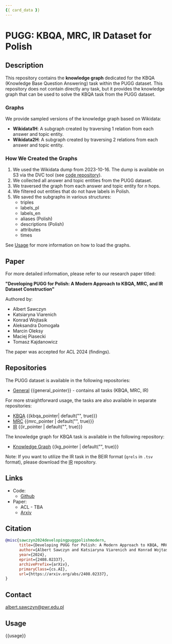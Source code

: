 ```yaml
---
{{ card_data }}
---
```

# PUGG: KBQA, MRC, IR Dataset for Polish

## Description

This repository contains the **knowledge graph** dedicated for 
the KBQA (Knowledge Base Question Answering) task within the PUGG dataset. This repository does not 
contain directly any task, but it provides the knowledge graph that can be used to solve the KBQA 
task from the PUGG dataset.


### Graphs

We provide sampled versions of the knowledge graph based on Wikidata:

- **Wikidata1H**: A subgraph created by traversing 1 relation from each answer and topic entity.
- **Wikidata2H**: A subgraph created by traversing 2 relations from each answer and topic entity.

### How We Created the Graphs

1. We used the Wikidata dump from 2023-10-16. The dump is available on S3 via the DVC tool (see [code repository](https://github.com/CLARIN-PL/PUGG)).
2. We collected all answer and topic entities from the PUGG dataset.
3. We traversed the graph from each answer and topic entity for *n* hops.
4. We filtered out entities that do not have labels in Polish.
5. We saved the subgraphs in various structures:
    * triples
    * labels_pl
    * labels_en
    * aliases (Polish) 
    * descriptions (Polish)
    * attributes
    * times

See [Usage](#usage) for more information on how to load the graphs.

## Paper

For more detailed information, please refer to our research paper titled:

**"Developing PUGG for Polish: A Modern Approach to KBQA, MRC, and IR Dataset Construction"** 

Authored by:
* Albert Sawczyn
* Katsiaryna Viarenich
* Konrad Wojtasik
* Aleksandra Domogała
* Marcin Oleksy
* Maciej Piasecki
* Tomasz Kajdanowicz
  
The paper was accepted for ACL 2024 (findings).

## Repositories

The PUGG dataset is available in the following repositories:

* [General](https://huggingface.co/datasets/clarin-pl/PUGG_KBQA) {{general_pointer}} - contains all tasks (KBQA, MRC, IR)

For more straightforward usage, the tasks are also available in separate repositories:

* [KBQA](https://huggingface.co/datasets/clarin-pl/PUGG_KBQA) {{kbqa_pointer| default("", true)}}
* [MRC](https://huggingface.co/datasets/clarin-pl/PUGG_MRC) {{mrc_pointer | default("", true)}}
* [IR](https://huggingface.co/datasets/clarin-pl/PUGG_IR) {{ir_pointer | default("", true)}}

The knowledge graph for KBQA task is available in the following repository:

* [Knowledge Graph](https://huggingface.co/datasets/clarin-pl/PUGG_KG) {{kg_pointer | default("", true)}}

Note: If you want to utilize the IR task in the BEIR format (`qrels` in `.tsv` format), please 
download the [IR](https://huggingface.co/datasets/clarin-pl/PUGG_IR) repository.

## Links

* Code:
  * [Github](https://github.com/CLARIN-PL/PUGG)
* Paper:
  * ACL - TBA
  * [Arxiv](https://arxiv.org/abs/2408.02337)

## Citation

```bibtex
@misc{sawczyn2024developingpuggpolishmodern,
      title={Developing PUGG for Polish: A Modern Approach to KBQA, MRC, and IR Dataset Construction}, 
      author={Albert Sawczyn and Katsiaryna Viarenich and Konrad Wojtasik and Aleksandra Domogała and Marcin Oleksy and Maciej Piasecki and Tomasz Kajdanowicz},
      year={2024},
      eprint={2408.02337},
      archivePrefix={arXiv},
      primaryClass={cs.AI},
      url={https://arxiv.org/abs/2408.02337}, 
}
```

## Contact

albert.sawczyn@pwr.edu.pl

## Usage 

{{usage}}
